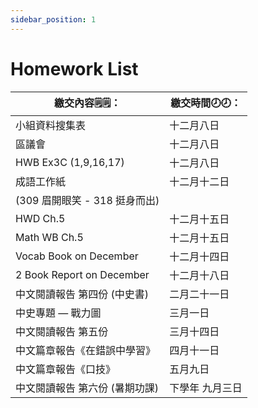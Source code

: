 ```yaml
---
sidebar_position: 1
---
```


# Homework List
|繳交內容🗒️🗒️：|繳交時間🕗🕗： |
|--------|----|
|	小組資料搜集表	                |十二月八日|
|	區議會	                       |十二月八日|
|	HWB Ex3C (1,9,16,17)	       |十二月八日|
|	成語工作紙	                    |十二月十二日|
|	(309 眉開眼笑 - 318 挺身而出)  	 ||
|	HWD Ch.5	                   |十二月十五日|
|	Math WB Ch.5	               |十二月十五日|
|	Vocab Book on December	       |十二月十四日|
|	2 Book Report on December	   |十二月十八日|
|	中文閱讀報告 第四份 (中史書) 	 |二月二十一日|
|	中史專題 — 戰力圖	            |三月一日|
|	中文閱讀報告 第五份	             |三月十四日|
|	中文篇章報告《在錯誤中學習》	  |四月十一日|
|	中文篇章報告《口技》	         |五月九日|
|	中文閱讀報告 第六份 (暑期功課)	  |下學年 九月三日|